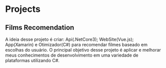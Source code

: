 # Projects

## Films Recomendation
A ideia desse projeto é criar: Api(.NetCore3); WebSite(Vue.js); App(Xamarin) e Otimizador(C#) para recomendar filmes baseado em escolhas do usuário.
O principal objetivo desse projeto é aplicar e melhorar meus conhecimentos de desenvolvimento em uma variedade de plataformas utilizando C#.
